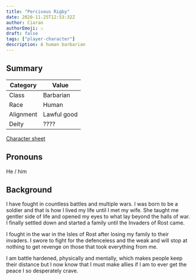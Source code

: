 ```yaml
---
title: "Percivous Rigby"
date: 2020-11-25T12:53:32Z
author: Ciaran
authorEmoji: ⚔
draft: false
tags: ["player-character"]
description: A human barbarian
---
```


## Summary
| Category  | Value                        |
| --------- | ---------------------------- |
| Class     | Barbarian                    |
| Race      | Human                        | 
| Alignment | Lawful good                  |
| Deity     | ????                         |

[Character sheet](https://www.dndbeyond.com/characters/39875134)

## Pronouns
He / him

## Background
I have fought in countless battles and multiple wars. I was born to be a soldier and that is how I lived my life until I met my wife. She taught me gentler side of life and opened my eyes to what lay beyond the halls of war. I finally settled down and started a family until the Invaders of Rost came. 

I fought in the war in the Isles of Rost after losing my family to their invaders. I swore to fight for the defenceless and the weak and will stop at nothing to get revenge on those that took everything from me.

I am battle hardened, physically and mentally, which makes people keep their distance but I now know that I must make allies if I am to ever get the peace I so desperately crave.

